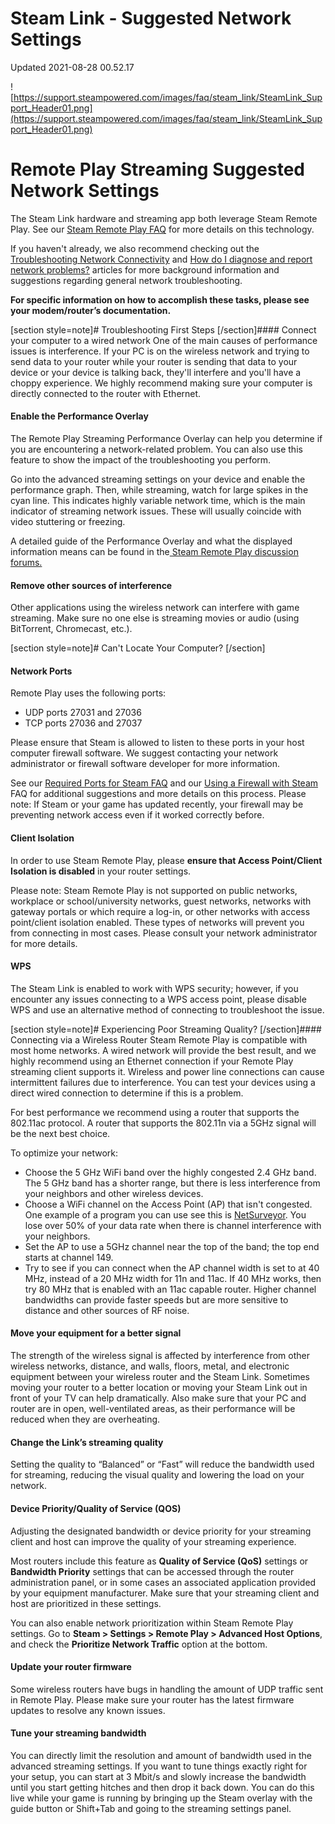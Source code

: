 # Steam Link - Suggested Network Settings
Updated 2021-08-28 00.52.17

![https://support.steampowered.com/images/faq/steam_link/SteamLink_Support_Header01.png](https://support.steampowered.com/images/faq/steam_link/SteamLink_Support_Header01.png)  
  
# Remote Play Streaming Suggested Network Settings
  
The Steam Link hardware and streaming app both leverage Steam Remote Play. See our [Steam Remote Play FAQ](https://help.steampowered.com/en/faqs/view/0689-74B8-92AC-10F2) for more details on this technology.  
  
If you haven't already, we also recommend checking out the [Troubleshooting Network Connectivity](https://help.steampowered.com/en/faqs/view/669A-2F68-D1D1-A5EC) and [How do I diagnose and report network problems?](https://help.steampowered.com/en/faqs/view/3E5A-CFB6-2269-D6C1) articles for more background information and suggestions regarding general network troubleshooting.  
  
**For specific information on how to accomplish these tasks, please see your modem/router’s documentation.**  
  
  
[section style=note]# Troubleshooting First Steps
[/section]#### Connect your computer to a wired network
One of the main causes of performance issues is interference. If your PC is on the wireless network and trying to send data to your router while your router is sending that data to your device or your device is talking back, they'll interfere and you'll have a choppy experience. We highly recommend making sure your computer is directly connected to the router with Ethernet.  
  
#### Enable the Performance Overlay
The Remote Play Streaming Performance Overlay can help you determine if you are encountering a network-related problem. You can also use this feature to show the impact of the troubleshooting you perform.  
  
Go into the advanced streaming settings on your device and enable the performance graph. Then, while streaming, watch for large spikes in the cyan line. This indicates highly variable network time, which is the main indicator of streaming network issues. These will usually coincide with video stuttering or freezing.  
  
A detailed guide of the Performance Overlay and what the displayed information means can be found in the[ Steam Remote Play discussion forums.](http://steamcommunity.com/groups/homestream/discussions/0/540732889636623310/#c540732889652053359)  
  
#### Remove other sources of interference
Other applications using the wireless network can interfere with game streaming. Make sure no one else is streaming movies or audio (using BitTorrent, Chromecast, etc.).  
  
  
[section style=note]# Can't Locate Your Computer?
[/section]  
#### Network Ports
Remote Play uses the following ports:  

* UDP ports 27031 and 27036
* TCP ports 27036 and 27037

  
Please ensure that Steam is allowed to listen to these ports in your host computer firewall software. We suggest contacting your network administrator or firewall software developer for more information.  
  
See our [Required Ports for Steam FAQ](https://help.steampowered.com/en/faqs/view/2EA8-4D75-DA21-31EB) and our [Using a Firewall with Steam](https://help.steampowered.com/en/faqs/view/66C8-4FF1-8470-B666) FAQ for additional suggestions and more details on this process. Please note: If Steam or your game has updated recently, your firewall may be preventing network access even if it worked correctly before.  
  
#### Client Isolation
In order to use Steam Remote Play, please **ensure that Access Point/Client Isolation is disabled** in your router settings.  
  
Please note: Steam Remote Play is not supported on public networks, workplace or school/university networks, guest networks, networks with gateway portals or which require a log-in, or other networks with access point/client isolation enabled. These types of networks will prevent you from connecting in most cases. Please consult your network administrator for more details.  
  
#### WPS
The Steam Link is enabled to work with WPS security; however, if you encounter any issues connecting to a WPS access point, please disable WPS and use an alternative method of connecting to troubleshoot the issue.  
  
  
[section style=note]# Experiencing Poor Streaming Quality?
[/section]#### Connecting via a Wireless Router
Steam Remote Play is compatible with most home networks. A wired network will provide the best result, and we highly recommend using an Ethernet connection if your Remote Play streaming client supports it. Wireless and power line connections can cause intermittent failures due to interference. You can test your devices using a direct wired connection to determine if this is a problem.  
  
For best performance we recommend using a router that supports the 802.11ac protocol.  A router that supports the 802.11n via a 5GHz signal will be the next best choice.  
  
To optimize your network:  

* Choose the 5 GHz WiFi band over the highly congested 2.4 GHz band. The 5 GHz band has a shorter range, but there is less interference from your neighbors and other wireless devices.
* Choose a WiFi channel on the Access Point (AP) that isn't congested. One example of a program you can use see this is [NetSurveyor](http://nutsaboutnets.com/netsurveyor-wifi-scanner/). You lose over 50% of your data rate when there is channel interference with your neighbors.
* Set the AP to use a 5GHz channel near the top of the band; the top end starts at channel 149.
* Try to see if you can connect when the AP channel width is set to at 40 MHz, instead of a 20 MHz width for 11n and 11ac. If 40 MHz works, then try 80 MHz that is enabled with an 11ac capable router. Higher channel bandwidths can provide faster speeds but are more sensitive to distance and other sources of RF noise.

 #### Move your equipment for a better signal
The strength of the wireless signal is affected by interference from other wireless networks, distance, and walls, floors, metal, and electronic equipment between your wireless router and the Steam Link. Sometimes moving your router to a better location or moving your Steam Link out in front of your TV can help dramatically. Also make sure that your PC and router are in open, well-ventilated areas, as their performance will be reduced when they are overheating.  
  
#### Change the Link’s streaming quality
Setting the quality to “Balanced” or “Fast” will reduce the bandwidth used for streaming, reducing the visual quality and lowering the load on your network.  
  
#### Device Priority/Quality of Service (QOS)
Adjusting the designated bandwidth or device priority for your streaming client and host can improve the quality of your streaming experience.  
  
Most routers include this feature as **Quality of Service (QoS)** settings or **Bandwidth Priority** settings that can be accessed through the router administration panel, or in some cases an associated application provided by your equipment manufacturer. Make sure that your streaming client and host are prioritized in these settings.  
  
You can also enable network prioritization within Steam Remote Play settings. Go to **Steam > Settings > Remote Play > Advanced Host Options**, and check the **Prioritize Network Traffic** option at the bottom.  
  
#### Update your router firmware
Some wireless routers have bugs in handling the amount of UDP traffic sent in Remote Play. Please make sure your router has the latest firmware updates to resolve any known issues.  
  
#### Tune your streaming bandwidth
You can directly limit the resolution and amount of bandwidth used in the advanced streaming settings. If you want to tune things exactly right for your setup, you can start at 3 Mbit/s and slowly increase the bandwidth until you start getting hitches and then drop it back down. You can do this live while your game is running by bringing up the Steam overlay with the guide button or Shift+Tab and going to the streaming settings panel.  
  
